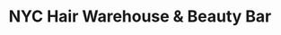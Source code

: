 ---
title: "NYC Hair Warehouse & Beauty Bar"
url: /jamaica/nyc-hair-warehouse-und-beauty-bar/
shop: Kosmetik
---